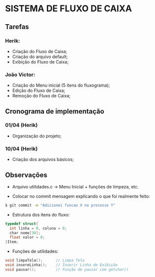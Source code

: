 # SISTEMA DE FLUXO DE CAIXA

## Tarefas

### Herik:

- Criação do Fluxo de Caixa;
- Criação do arquivo default;
- Exibição do Fluxo de Caixa;

### João Victor:

- Criação do Menu inicial (5 itens do fluxograma);
- Edição do Fluxo de Caixa;
- Remoção do Fluxo de Caixa;

## Cronograma de implementação

### 01/04 (Herik)

- Organização do projeto;

### 10/04 (Herik)

- Criação dos arquivos básicos;

## Observações

- Arquivo utilidades.c -> Menu Inicial + funções de limpeza, etc.


- Colocar no commit mensagem explicando o que foi realmente feito:
```bash
$ git commit -m "Adicionei funcao X no processo Y"
```
- Estrutura dos itens do fluxo:
```c
typedef struct{
  int linha = 0, coluna = 0;
  char nome[30];
  float valor = 0;
}Item;
```
- Funções de utilidades:

```c
void limpaTela();      // Limpa Tela
void insereLinha();    // Inserir Linha de Exibição
void pausar();         // Função de pausar com getchar()

```

